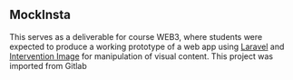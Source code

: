 ## MockInsta  
This serves as a deliverable for course WEB3, where students were expected to produce a working prototype of a web app using [Laravel](https://laravel.com/ "Laravel's Homepage") and [Intervention Image](http://image.intervention.io/ "Intervention's Homepage") for manipulation of visual content.
This project was imported from Gitlab
